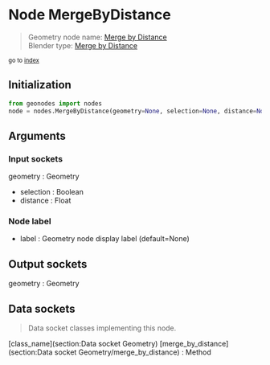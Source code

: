 
# Node MergeByDistance

> Geometry node name: [Merge by Distance](https://docs.blender.org/manual/en/latest/modeling/geometry_nodes/material/merge_by_distance.html)<br>
  Blender type: [Merge by Distance](https://docs.blender.org/api/current/bpy.types.GeometryNodeMergeByDistance.html)
  
<sub>go to [index](/docs/index.md)</sub>

## Initialization

```python
from geonodes import nodes
node = nodes.MergeByDistance(geometry=None, selection=None, distance=None, label=None)
```



## Arguments


### Input sockets

geometry : Geometry
- selection : Boolean
- distance : Float

### Node label

- label : Geometry node display label (default=None)

## Output sockets

geometry : Geometry

## Data sockets

> Data socket classes implementing this node.
  
[class_name](section:Data socket Geometry) [merge_by_distance](section:Data socket Geometry/merge_by_distance) : Method

